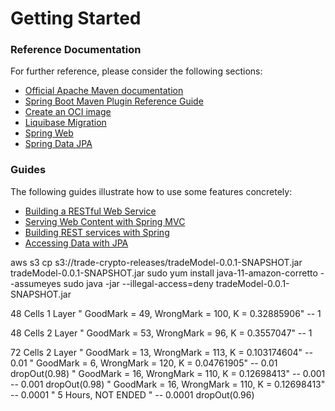 # Getting Started

### Reference Documentation

For further reference, please consider the following sections:

* [Official Apache Maven documentation](https://maven.apache.org/guides/index.html)
* [Spring Boot Maven Plugin Reference Guide](https://docs.spring.io/spring-boot/docs/3.1.5/maven-plugin/reference/html/)
* [Create an OCI image](https://docs.spring.io/spring-boot/docs/3.1.5/maven-plugin/reference/html/#build-image)
* [Liquibase Migration](https://docs.spring.io/spring-boot/docs/3.1.5/reference/htmlsingle/index.html#howto.data-initialization.migration-tool.liquibase)
* [Spring Web](https://docs.spring.io/spring-boot/docs/3.1.5/reference/htmlsingle/index.html#web)
* [Spring Data JPA](https://docs.spring.io/spring-boot/docs/3.1.5/reference/htmlsingle/index.html#data.sql.jpa-and-spring-data)

### Guides

The following guides illustrate how to use some features concretely:

* [Building a RESTful Web Service](https://spring.io/guides/gs/rest-service/)
* [Serving Web Content with Spring MVC](https://spring.io/guides/gs/serving-web-content/)
* [Building REST services with Spring](https://spring.io/guides/tutorials/rest/)
* [Accessing Data with JPA](https://spring.io/guides/gs/accessing-data-jpa/)

aws s3 cp s3://trade-crypto-releases/tradeModel-0.0.1-SNAPSHOT.jar tradeModel-0.0.1-SNAPSHOT.jar
sudo yum install java-11-amazon-corretto --assumeyes
sudo java -jar --illegal-access=deny tradeModel-0.0.1-SNAPSHOT.jar

48 Cells 1 Layer
" GoodMark = 49, WrongMark = 100, K = 0.32885906"     -- 1

48 Cells 2 Layer
" GoodMark = 53, WrongMark = 96, K = 0.3557047"     -- 1

72 Cells 2 Layer
" GoodMark = 13, WrongMark = 113, K = 0.103174604"    -- 0.01
" GoodMark = 6, WrongMark = 120, K = 0.04761905"      -- 0.01        dropOut(0.98)
" GoodMark = 16, WrongMark = 110, K = 0.12698413"     -- 0.001
                                                      -- 0.001       dropOut(0.98)
" GoodMark = 16, WrongMark = 110, K = 0.12698413"     -- 0.0001
" 5 Hours, NOT ENDED                            "     -- 0.0001      dropOut(0.96)



